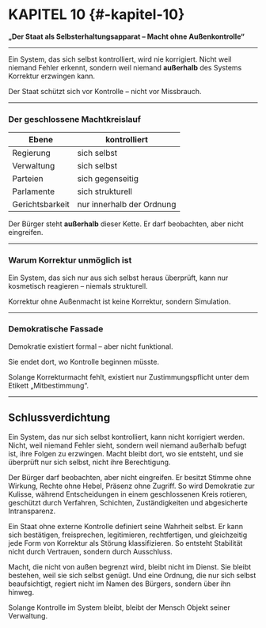 # KAPITEL 10 {#-kapitel-10}

**„Der Staat als Selbsterhaltungsapparat – Macht ohne Außenkontrolle“**

---

Ein System, das sich selbst kontrolliert,
wird nie korrigiert.
Nicht weil niemand Fehler erkennt,
sondern weil niemand **außerhalb** des Systems
Korrektur erzwingen kann.

Der Staat schützt sich vor Kontrolle –
nicht vor Missbrauch.

---

### Der geschlossene Machtkreislauf

| Ebene           | kontrolliert              |
|-----------------|---------------------------|
| Regierung       | sich selbst               |
| Verwaltung      | sich selbst               |
| Parteien        | sich gegenseitig          |
| Parlamente      | sich strukturell          |
| Gerichtsbarkeit | nur innerhalb der Ordnung |

Der Bürger steht **außerhalb** dieser Kette.
Er darf beobachten,
aber nicht eingreifen.

---

### Warum Korrektur unmöglich ist

Ein System, das sich nur aus sich selbst heraus überprüft,
kann nur kosmetisch reagieren –
niemals strukturell.

Korrektur ohne Außenmacht
ist keine Korrektur,
sondern Simulation.

---

### Demokratische Fassade

Demokratie existiert formal –
aber nicht funktional.

Sie endet dort,
wo Kontrolle beginnen müsste.

Solange Korrekturmacht fehlt,
existiert nur Zustimmungspflicht
unter dem Etikett „Mitbestimmung“.

---

## **Schlussverdichtung**

Ein System, das nur sich selbst kontrolliert, kann nicht korrigiert werden.
Nicht, weil niemand Fehler sieht, sondern weil niemand außerhalb befugt ist, ihre Folgen zu erzwingen.
Macht bleibt dort, wo sie entsteht, und sie überprüft nur sich selbst, nicht ihre Berechtigung.

Der Bürger darf beobachten, aber nicht eingreifen.
Er besitzt Stimme ohne Wirkung, Rechte ohne Hebel, Präsenz ohne Zugriff.
So wird Demokratie zur Kulisse, während Entscheidungen in einem geschlossenen Kreis rotieren, geschützt durch Verfahren,
Schichten, Zuständigkeiten und abgesicherte Intransparenz.

Ein Staat ohne externe Kontrolle definiert seine Wahrheit selbst.
Er kann sich bestätigen, freisprechen, legitimieren, rechtfertigen, und gleichzeitig jede Form von Korrektur als Störung
klassifizieren.
So entsteht Stabilität nicht durch Vertrauen, sondern durch Ausschluss.

Macht, die nicht von außen begrenzt wird, bleibt nicht im Dienst.
Sie bleibt bestehen, weil sie sich selbst genügt.
Und eine Ordnung, die nur sich selbst beaufsichtigt, regiert nicht im Namen des Bürgers, sondern über ihn hinweg.

Solange Kontrolle im System bleibt, bleibt der Mensch Objekt seiner Verwaltung.
